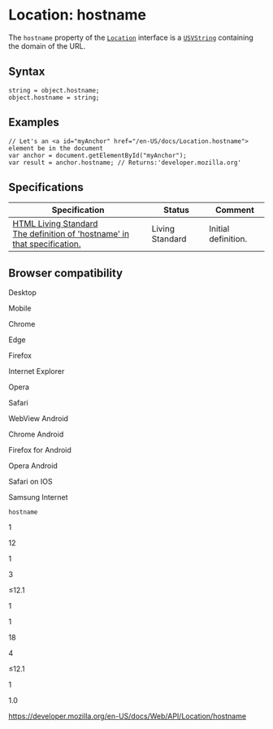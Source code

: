 Location: hostname
==================

The `hostname` property of the [`Location`](../location) interface is a [`USVString`](../usvstring) containing the domain of the URL.

Syntax
------

    string = object.hostname;
    object.hostname = string;

Examples
--------

    // Let's an <a id="myAnchor" href="/en-US/docs/Location.hostname"> element be in the document
    var anchor = document.getElementById("myAnchor");
    var result = anchor.hostname; // Returns:'developer.mozilla.org'

Specifications
--------------

<table><thead><tr class="header"><th>Specification</th><th>Status</th><th>Comment</th></tr></thead><tbody><tr class="odd"><td><a href="https://html.spec.whatwg.org/multipage/#dom-location-hostname">HTML Living Standard<br />
<span class="small">The definition of 'hostname' in that specification.</span></a></td><td><span class="spec-living">Living Standard</span></td><td>Initial definition.</td></tr></tbody></table>

Browser compatibility
---------------------

Desktop

Mobile

Chrome

Edge

Firefox

Internet Explorer

Opera

Safari

WebView Android

Chrome Android

Firefox for Android

Opera Android

Safari on IOS

Samsung Internet

`hostname`

1

12

1

3

≤12.1

1

1

18

4

≤12.1

1

1.0

<a href="https://developer.mozilla.org/en-US/docs/Web/API/Location/hostname" class="_attribution-link">https://developer.mozilla.org/en-US/docs/Web/API/Location/hostname</a>
